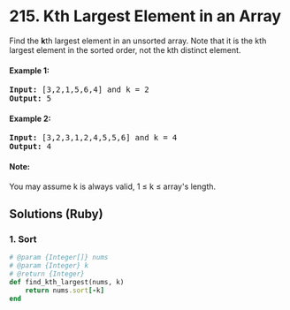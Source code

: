 # 215. Kth Largest Element in an Array
Find the **k**th largest element in an unsorted array. Note that it is the kth largest element in the sorted order, not the kth distinct element.

#### Example 1:
<pre>
<b>Input:</b> [3,2,1,5,6,4] and k = 2
<b>Output:</b> 5
</pre>

#### Example 2:
<pre>
<b>Input:</b> [3,2,3,1,2,4,5,5,6] and k = 4
<b>Output:</b> 4
</pre>

#### Note:
You may assume k is always valid, 1 ≤ k ≤ array's length.

## Solutions (Ruby)

### 1. Sort
```Ruby
# @param {Integer[]} nums
# @param {Integer} k
# @return {Integer}
def find_kth_largest(nums, k)
    return nums.sort[-k]
end
```
